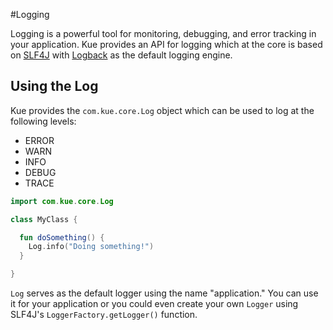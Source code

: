 #Logging

Logging is a powerful tool for monitoring, debugging, and error tracking in your application. Kue provides an API for logging which at the core is based on [SLF4J](http://www.slf4j.org/) with [Logback](http://logback.qos.ch/) as the default logging engine.

## Using the Log
Kue provides the `com.kue.core.Log` object which can be used to log at the following levels: 

* ERROR
* WARN
* INFO
* DEBUG
* TRACE

```kotlin
import com.kue.core.Log

class MyClass {

  fun doSomething() {
    Log.info("Doing something!")
  }

}
```

`Log` serves as the default logger using the name "application." You can use it for your application or you could even create your own `Logger` using SLF4J's `LoggerFactory.getLogger()` function.
